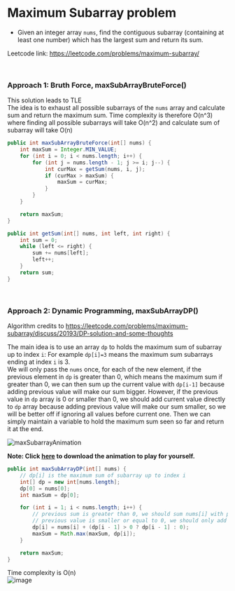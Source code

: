 # Maximum Subarray problem
* Given an integer array `nums`, find the contiguous subarray (containing at least one number) which has the largest sum and return its sum.


Leetcode link: https://leetcode.com/problems/maximum-subarray/

<br />

### Approach 1: Bruth Force, maxSubArrayBruteForce()
This solution leads to TLE\
The idea is to exhaust all possible subarrays of the `nums` array and calculate sum and return the maximum sum. Time complexity is therefore O(n^3) where finding all possible subarrays will take O(n^2) and calculate sum of subarray will take O(n)

```java
public int maxSubArrayBruteForce(int[] nums) {
    int maxSum = Integer.MIN_VALUE;
    for (int i = 0; i < nums.length; i++) {
        for (int j = nums.length - 1; j >= i; j--) {
            int curMax = getSum(nums, i, j);
            if (curMax > maxSum) {
                maxSum = curMax;
            }
        }
    }

    return maxSum;
}

public int getSum(int[] nums, int left, int right) {
    int sum = 0;
    while (left <= right) {
        sum += nums[left];
        left++;
    }
    return sum;
}
```


<br />


### Approach 2: Dynamic Programming, maxSubArrayDP()
Algorithm credits to https://leetcode.com/problems/maximum-subarray/discuss/20193/DP-solution-and-some-thoughts

The main idea is to use an array `dp` to holds the maximum sum of subarray up to index `i`: For example `dp[i]=3` means the maximum sum subarrays ending at index `i` is 3.\
We will only pass the `nums` once, for each of the new element, if the previous element in `dp` is greater than 0, which means the maximum sum if greater than 0, we can then sum up the current value with `dp[i-1]` because adding previous value will make our sum bigger. However, if the previous value in `dp` array is 0 or smaller than 0, we should add current value directly to `dp` array because adding previous value will make our sum smaller, so we will be better off if ignoring all values before current one. Then we can simply maintain a variable to hold the maximum sum seen so far and return it at the end.

![maxSubarrayAnimation](https://user-images.githubusercontent.com/25105806/126414463-64f0ff28-791c-44b3-ad80-2f9de23b135f.gif)


**Note: Click [here](https://github.com/artisan1218/LeetCode-Solution/blob/main/solutions/maximumSubarray/maxSubarrayAnimation.ppsx) to download the animation to play for yourself.**


```java
public int maxSubArrayDP(int[] nums) {
    // dp[i] is the maximum sum of subarray up to index i
    int[] dp = new int[nums.length];
    dp[0] = nums[0];
    int maxSum = dp[0];

    for (int i = 1; i < nums.length; i++) {
        // previous sum is greater than 0, we should sum nums[i] with previous value
        // previous value is smaller or equal to 0, we should only add nums[i]
        dp[i] = nums[i] + (dp[i - 1] > 0 ? dp[i - 1] : 0);
        maxSum = Math.max(maxSum, dp[i]);
    }

    return maxSum;
}
```

Time complexity is O(n)\
![image](https://user-images.githubusercontent.com/25105806/126412809-138d3f81-764c-4fe8-99dd-b23eec194138.png)
